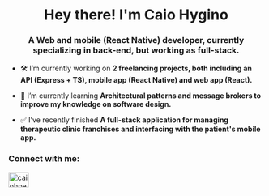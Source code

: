<h1 align="center">Hey there! I'm Caio Hygino</h1>
<h3 align="center">A Web and mobile (React Native) developer, currently specializing in back-end, but working as full-stack.</h3>

- 🛠️ I’m currently working on **2 freelancing projects, both including an API (Express + TS), mobile app (React Native) and web app (React).**

- 🌱 I’m currently learning **Architectural patterns and message brokers to improve my knowledge on software design.**

- ✅ I’ve recently finished **A full-stack application for managing therapeutic clinic franchises and interfacing with the patient's mobile app.**

<h3 align="left">Connect with me:</h3>
<p align="left">
<a href="https://linkedin.com/in/caiohperlin" target="blank"><img align="center" src="https://raw.githubusercontent.com/rahuldkjain/github-profile-readme-generator/master/src/images/icons/Social/linked-in-alt.svg" alt="caiohperlin" height="30" width="40" /></a>
</p>


